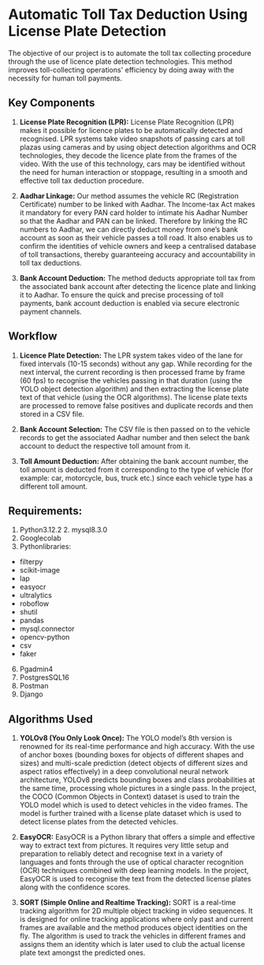 # Automatic Toll Tax Deduction Using License Plate Detection
The objective of our project is to automate the toll tax collecting procedure through the use of licence plate detection technologies. This method improves toll-collecting operations' efficiency by doing away with the necessity for human toll payments.
## Key Components
1. **License Plate Recognition (LPR):** License Plate Recognition (LPR) makes it possible for licence plates to be automatically detected and recognised. LPR systems take video snapshots of passing cars at toll plazas using cameras and by using object detection algorithms and OCR technologies, they decode the licence plate from the frames of the video. With the use of this technology, cars may be identified without the need for human interaction or stoppage, resulting in a smooth and effective toll tax deduction procedure.
   
2. **Aadhar Linkage:** Our method assumes the vehicle RC (Registration Certificate) number to be linked with Aadhar. The Income-tax Act makes it mandatory for every PAN card holder to intimate his Aadhar Number so that the Aadhar and PAN can be linked. Therefore by linking the RC numbers to Aadhar, we can directly deduct money from one’s bank account as soon as their vehicle passes a toll road. It also enables us to confirm the identities of vehicle owners and keep a centralised database of toll transactions, thereby guaranteeing accuracy and accountability in toll tax deductions.

3. **Bank Account Deduction:** The method deducts appropriate toll tax from the associated bank account after detecting the licence plate and linking it to Aadhar. To ensure the quick and precise processing of toll payments, bank account deduction is enabled via secure electronic payment channels.
   
## Workflow
1. **Licence Plate Detection:** The LPR system takes video of the lane for fixed intervals (10-15 seconds) without any gap. While recording for the next interval, the current recording is then processed frame by frame (60 fps) to recognise the vehicles passing in that duration (using the YOLO object detection algorithm) and then extracting the license plate text of that vehicle (using the OCR algorithms). The license plate texts are processed to remove false positives and duplicate records and then stored in a CSV file.

2. **Bank Account Selection:** The CSV file is then passed on to the vehicle records to get the associated Aadhar number and then select the bank account to deduct the respective toll amount from it.
   
3. **Toll Amount Deduction:** After obtaining the bank account number, the toll amount is deducted from it corresponding to the type of vehicle (for example: car, motorcycle, bus, truck etc.) since each vehicle type has a different toll amount.

## Requirements:
1. Python3.12.2 2. mysql8.3.0
3. Googlecolab
4. Pythonlibraries:
  - filterpy
  - scikit-image
  - lap
  - easyocr
  - ultralytics
  - roboflow
  - shutil
  - pandas
  - mysql.connector
  - opencv-python
  - csv
  - faker
6. Pgadmin4
7. PostgresSQL16
8. Postman
9. Django

## Algorithms Used
1. **YOLOv8 (You Only Look Once):** The YOLO model’s 8th version is renowned for its real-time performance and high accuracy. With the use of anchor boxes (bounding boxes for objects of different shapes and sizes) and multi-scale prediction (detect objects of different sizes and aspect ratios effectively) in a deep convolutional neural network architecture, YOLOv8 predicts bounding boxes and class probabilities at the same time, processing whole pictures in a single pass. In the project, the COCO (Common Objects in Context) dataset is used to train the YOLO model which is used to detect vehicles in the video frames. The model is further trained with a license plate dataset which is used to detect license plates from the detected vehicles.
    
2. **EasyOCR:** EasyOCR is a Python library that offers a simple and effective way to extract text from pictures. It requires very little setup and preparation to reliably detect and recognise text in a variety of languages and fonts through the use of optical character recognition (OCR) techniques combined with deep learning models. In the project, EasyOCR is used to recognise the text from the detected license plates along with the confidence scores.

3. **SORT (Simple Online and Realtime Tracking):** SORT is a real-time tracking algorithm for 2D multiple object tracking in video sequences. It is designed for online tracking applications where only past and current frames are available and the method produces object identities on the fly. The algorithm is used to track the vehicles in different frames and assigns them an identity which is later used to club the actual license plate text amongst the predicted ones.
